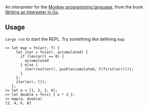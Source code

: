 An interpreter for the [Monkey programming language](https://monkeylang.org/), from the book [Writing an Interpeter in Go](https://interpreterbook.com/).

## Usage

`cargo run` to start the REPL. Try something like defining `map`:

```
>> let map = fn(arr, f) {
     let iter = fn(arr, accumulated) {
       if (len(arr) == 0) {
         accumulated
       } else {
         iter(rest(arr), push(accumulated, f(first(arr))));
       }
     };
     iter(arr, []);
   };
>> let a = [1, 2, 3, 4];
>> let double = fn(x) { x * 2 };
>> map(a, double)
[2, 4, 6, 8]
```